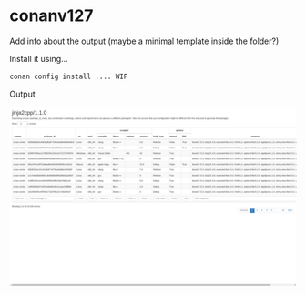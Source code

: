 
# conanv127

Add info about the output (maybe a minimal template inside the folder?)

Install it using...

```bash
conan config install .... WIP
```

Output

<p align="center">
    <img src="conanv127.png" width="800" title="conanv127">
</p>